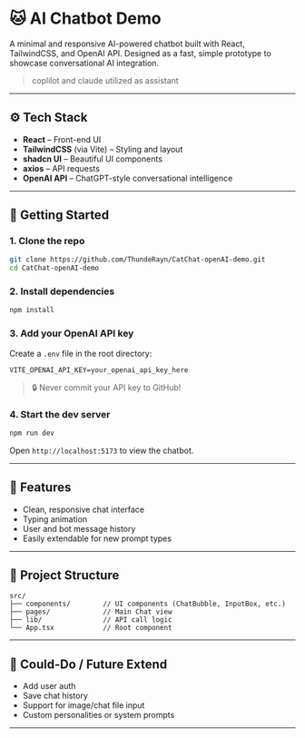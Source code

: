 # 🐱 AI Chatbot Demo

A minimal and responsive AI-powered chatbot built with React, TailwindCSS, and OpenAI API. Designed as a fast, simple prototype to showcase conversational AI integration.

> coplilot and claude utilized as assistant

---

## ⚙️ Tech Stack

- **React** – Front-end UI  
- **TailwindCSS** (via Vite) – Styling and layout  
- **shadcn UI** – Beautiful UI components  
- **axios** – API requests  
- **OpenAI API** – ChatGPT-style conversational intelligence  

---

## 🚀 Getting Started

### 1. Clone the repo

```bash
git clone https://github.com/ThundeRayn/CatChat-openAI-demo.git
cd CatChat-openAI-demo
```

### 2. Install dependencies

```bash
npm install
```

### 3. Add your OpenAI API key

Create a `.env` file in the root directory:

```
VITE_OPENAI_API_KEY=your_openai_api_key_here
```

> 🔒 Never commit your API key to GitHub!

### 4. Start the dev server

```bash
npm run dev
```

Open `http://localhost:5173` to view the chatbot.

---

## 🧠 Features

- Clean, responsive chat interface  
- Typing animation  
- User and bot message history  
- Easily extendable for new prompt types  

---

## 📁 Project Structure

```
src/
├── components/        // UI components (ChatBubble, InputBox, etc.)
├── pages/             // Main Chat view
├── lib/               // API call logic
└── App.tsx            // Root component
```

---

## 📌 Could-Do / Future Extend

- Add user auth  
- Save chat history  
- Support for image/chat file input  
- Custom personalities or system prompts  

---
